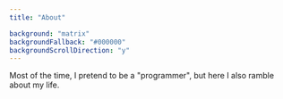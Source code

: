 ```yaml
---
title: "About"

background: "matrix"
backgroundFallback: "#000000"
backgroundScrollDirection: "y"
---
```


Most of the time, I pretend to be a "programmer", but here I also
ramble about my life.
